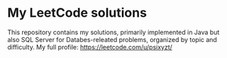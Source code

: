 # My LeetCode solutions

This repository contains my solutions, primarily implemented in Java but also SQL Server for Databes-releated problems, organized by topic and difficulty. 
My full profile: https://leetcode.com/u/psixyzt/
